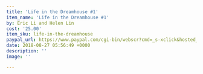 ```yaml
---
title: 'Life in the Dreamhouse #1'
item_name: 'Life in the Dreamhouse #1'
by: Eric Li and Helen Lin
cost: '25.00'
item_sku: life-in-the-dreamhouse
paypal_url: https://www.paypal.com/cgi-bin/webscr?cmd=_s-xclick&hosted_button_id=JM5Q685A6XULW
date: 2018-08-27 05:56:49 +0000
description: ''
image: ''

---
```

